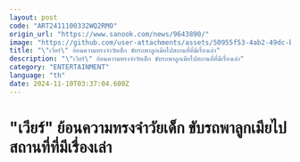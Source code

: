 ```yaml
---
layout: post
code: "ART2411100332WQ2RMO"
origin_url: "https://www.sanook.com/news/9643890/"
image: "https://github.com/user-attachments/assets/50955f53-4ab2-49dc-baba-bad58dc8ff6e"
title: "\"เวียร์\" ย้อนความทรงจำวัยเด็ก ขับรถพาลูกเมียไปสถานที่ที่มีเรื่องเล่า"
description: "\"เวียร์\" ย้อนความทรงจำวัยเด็ก ขับรถพาลูกเมียไปสถานที่ที่มีเรื่องเล่า"
category: "ENTERTAINMENT"
language: "th"
date: 2024-11-10T03:37:04.600Z
---
```


# "เวียร์" ย้อนความทรงจำวัยเด็ก ขับรถพาลูกเมียไปสถานที่ที่มีเรื่องเล่า